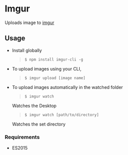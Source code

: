 # Imgur

Uploads image to [imgur](http://imgur.com)

## Usage

- Install globally
	>`$ npm install imgur-cli -g`

- To upload images using your CLI,
	>`$ imgur upload [image name]`

- To upload images automatically in the watched folder
	>`$ imgur watch`

	Watches the Desktop

	>`$ imgur watch [path/to/directory]`

	Watches the set directory

### Requirements

* ES2015
